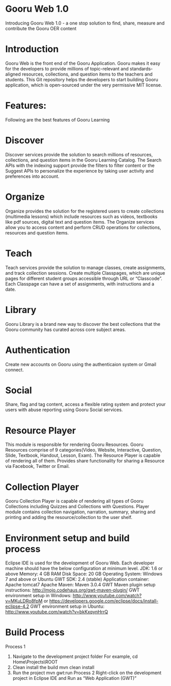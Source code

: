 Gooru Web 1.0
=============
Introducing Gooru Web 1.0 - a one stop solution to find, share, measure and contribute the Gooru OER content

Introduction
==============
Gooru Web is the front end of the Gooru Application. Gooru makes it easy for the developers to provide millions of topic-relevant and standards-aligned resources, collections, and question items to the teachers and students. This Git repository helps the developers to start building Gooru application, which is open-sourced under the very permissive MIT license.

Features:
==============
Following are the best features of Gooru Learning

Discover
==============
Discover services provide the solution to search millions of resources, collections, and question items in the Gooru Learning Catalog. The Search APIs with the indexing support provide the filters to filter content or the Suggest APIs to personalize the experience by taking user activity and preferences into account.

Organize
==============
Organize provides the solution for the registered users to create collections (multimedia lessons) which include resources such as videos, textbooks like pdf sources, digital text and question items. The Organize services allow you to access content and perform CRUD operations for collections, resources and question items.

Teach
==============
Teach services provide the solution to manage classes, create assignments, and track collection sessions. Create multiple Classpages, which are unique pages for different student groups accessible through URL or “Classcode”. Each Classpage can have a set of assignments, with instructions and a date.

Library
==============
Gooru Library is a brand new way to discover the best collections that the Gooru community has curated across core subject areas.

Authentication
==============
Create new accounts on Gooru using the authenticaion system or Gmail connect.

Social
==============
Share, flag and tag content, access a flexible rating system and protect your users with abuse reporting using Gooru Social services.

Resource Player
==============
This module is responsible for rendering Gooru Resources. Gooru Resources comprise of 9 categories(Video, Website, Interactive, Question, Slide, Textbook, Handout, Lesson, Exam). The Resource Player is capable of rendering all of them. Provides share functionality for sharing a Resource via Facebook, Twitter or Email.

Collection Player
==============
Gooru Collection Player is capable of rendering all types of Gooru Collections including Quizzes and Collections with Questions. Player module contains collection navigation, narration, summary, sharing and printing and adding the resource/collection to the user shelf.

Environment setup and build process
==============
Eclipse IDE is used for the development of Gooru Web. Each developer machine should have the below configuration at minimum level.
JDK: 1.6 or above 
Memory: 4 GB RAM
Disk Space: 20 GB
Operating System: Windows 7 and above or Ubuntu
GWT SDK: 2.4 (stable)
Application container: Apache tomcat7
Apache Maven: Maven 3.0.4
GWT Maven plugin setup instructions: http://mojo.codehaus.org/gwt-maven-plugin/
GWT environment setup in Windows: http://www.youtube.com/watch?v=MKuLDRo8fpM or https://developers.google.com/eclipse/docs/install-eclipse-4.2
GWT environment setup in Ubuntu: http://www.youtube.com/watch?v=bkKxqynHrrQ
 
Build Process
==============
Process 1
1.	Navigate to the development project folder
	For example, cd Home\Projects\ROOT
2.	Clean install the build
	mvn clean install
3.	Run the project
	mvn gwt:run
Process 2
Right-click on the development project in Eclipse IDE and Run as “Web Application (GWT)”

